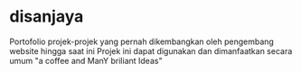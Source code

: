 # disanjaya
Portofolio projek-projek yang pernah dikembangkan oleh pengembang website hingga saat ini
Projek ini dapat digunakan dan dimanfaatkan secara umum
"a coffee and ManY briliant Ideas"

